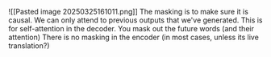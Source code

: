 ![[Pasted image 20250325161011.png]]
The masking is to make sure it is causal. We can only attend to previous outputs that we've generated. This is for self-attention in the decoder. You mask out the future words (and their attention)
There is no masking in the encoder (in most cases, unless its live translation?)